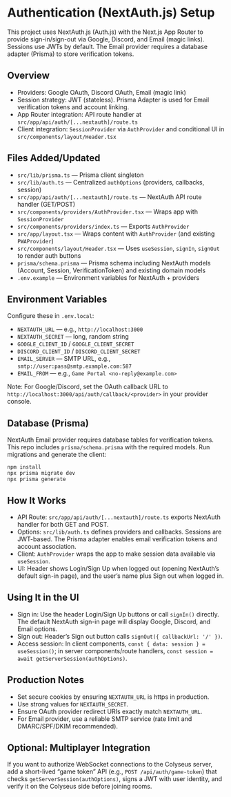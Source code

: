 # Authentication (NextAuth.js) Setup

This project uses NextAuth.js (Auth.js) with the Next.js App Router to provide sign-in/sign-out via Google, Discord, and Email (magic links). Sessions use JWTs by default. The Email provider requires a database adapter (Prisma) to store verification tokens.

## Overview

- Providers: Google OAuth, Discord OAuth, Email (magic link)
- Session strategy: JWT (stateless). Prisma Adapter is used for Email verification tokens and account linking.
- App Router integration: API route handler at `src/app/api/auth/[...nextauth]/route.ts`
- Client integration: `SessionProvider` via `AuthProvider` and conditional UI in `src/components/layout/Header.tsx`

## Files Added/Updated

- `src/lib/prisma.ts` — Prisma client singleton
- `src/lib/auth.ts` — Centralized `authOptions` (providers, callbacks, session)
- `src/app/api/auth/[...nextauth]/route.ts` — NextAuth API route handler (GET/POST)
- `src/components/providers/AuthProvider.tsx` — Wraps app with `SessionProvider`
- `src/components/providers/index.ts` — Exports `AuthProvider`
- `src/app/layout.tsx` — Wraps content with `AuthProvider` (and existing `PWAProvider`)
- `src/components/layout/Header.tsx` — Uses `useSession`, `signIn`, `signOut` to render auth buttons
- `prisma/schema.prisma` — Prisma schema including NextAuth models (Account, Session, VerificationToken) and existing domain models
- `.env.example` — Environment variables for NextAuth + providers

## Environment Variables

Configure these in `.env.local`:

- `NEXTAUTH_URL` — e.g., `http://localhost:3000`
- `NEXTAUTH_SECRET` — long, random string
- `GOOGLE_CLIENT_ID` / `GOOGLE_CLIENT_SECRET`
- `DISCORD_CLIENT_ID` / `DISCORD_CLIENT_SECRET`
- `EMAIL_SERVER` — SMTP URL, e.g., `smtp://user:pass@smtp.example.com:587`
- `EMAIL_FROM` — e.g., `Game Portal <no-reply@example.com>`

Note: For Google/Discord, set the OAuth callback URL to `http://localhost:3000/api/auth/callback/<provider>` in your provider console.

## Database (Prisma)

NextAuth Email provider requires database tables for verification tokens. This repo includes `prisma/schema.prisma` with the required models. Run migrations and generate the client:

```
npm install
npx prisma migrate dev
npx prisma generate
```

## How It Works

- API Route: `src/app/api/auth/[...nextauth]/route.ts` exports NextAuth handler for both GET and POST.
- Options: `src/lib/auth.ts` defines providers and callbacks. Sessions are JWT-based. The Prisma adapter enables email verification tokens and account association.
- Client: `AuthProvider` wraps the app to make session data available via `useSession`.
- UI: Header shows Login/Sign Up when logged out (opening NextAuth’s default sign-in page), and the user’s name plus Sign out when logged in.

## Using It in the UI

- Sign in: Use the header Login/Sign Up buttons or call `signIn()` directly. The default NextAuth sign-in page will display Google, Discord, and Email options.
- Sign out: Header’s Sign out button calls `signOut({ callbackUrl: '/' })`.
- Access session: In client components, `const { data: session } = useSession()`; in server components/route handlers, `const session = await getServerSession(authOptions)`.

## Production Notes

- Set secure cookies by ensuring `NEXTAUTH_URL` is https in production.
- Use strong values for `NEXTAUTH_SECRET`.
- Ensure OAuth provider redirect URIs exactly match `NEXTAUTH_URL`.
- For Email provider, use a reliable SMTP service (rate limit and DMARC/SPF/DKIM recommended).

## Optional: Multiplayer Integration

If you want to authorize WebSocket connections to the Colyseus server, add a short-lived “game token” API (e.g., `POST /api/auth/game-token`) that checks `getServerSession(authOptions)`, signs a JWT with user identity, and verify it on the Colyseus side before joining rooms.

